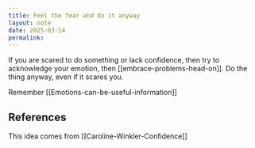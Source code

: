 ```yaml
---
title: Feel the fear and do it anyway
layout: note
date: 2025-03-14
permalink:
---
```

If you are scared to do something or lack confidence, then try to acknowledge your emotion, then [[embrace-problems-head-on]]. Do the thing anyway, even if it scares you. 

Remember [[Emotions-can-be-useful-information]]

## References

This idea comes from [[Caroline-Winkler-Confidence]]

